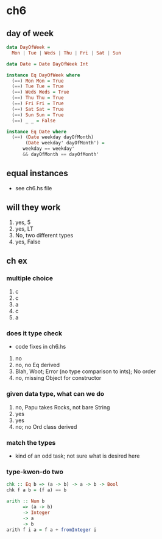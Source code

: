 # ch6

## day of week

```haskell
data DayOfWeek =
  Mon | Tue | Weds | Thu | Fri | Sat | Sun

data Date = Date DayOfWeek Int

instance Eq DayOfWeek where
  (==) Mon Mon = True
  (==) Tue Tue = True
  (==) Weds Weds = True
  (==) Thu Thu = True
  (==) Fri Fri = True
  (==) Sat Sat = True
  (==) Sun Sun = True
  (==) _ _ = False

instance Eq Date where
  (==) (Date weekday dayOfMonth)
       (Date weekday' dayOfMonth') =
      weekday == weekday'
      && dayOfMonth == dayOfMonth'
```

## equal instances

- see ch6.hs file

## will they work

1. yes, 5
2. yes, LT
3. No, two different types
4. yes, False

## ch ex

### multiple choice

1. c
2. c
3. a
4. c
5. a

### does it type check

- code fixes in ch6.hs

1. no
2. no, no Eq derived
3. Blah, Woot; Error (no type comparison to ints); No order
4. no, missing Object for constructor

### given data type, what can we do

1. no, Papu takes Rocks, not bare String
2. yes
3. yes
4. no; no Ord class derived

### match the types

- kind of an odd task; not sure what is desired here

### type-kwon-do two

```haskell
chk :: Eq b => (a -> b) -> a -> b -> Bool
chk f a b = (f a) == b

arith :: Num b
      => (a -> b)
      -> Integer
      -> a
      -> b
arith f i a = f a + fromInteger i
```

